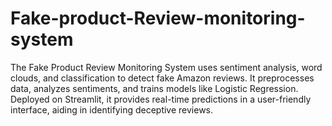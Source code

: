 # Fake-product-Review-monitoring-system
The Fake Product Review Monitoring System uses sentiment analysis, word clouds, and classification to detect fake Amazon reviews. It preprocesses data, analyzes sentiments, and trains models like Logistic Regression. Deployed on Streamlit, it provides real-time predictions in a user-friendly interface, aiding in identifying deceptive reviews.
